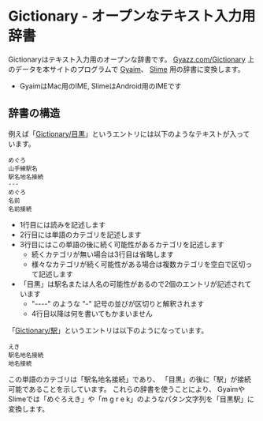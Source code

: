 # Gictionary - オープンなテキスト入力用辞書
Gictionaryはテキスト入力用のオープンな辞書です。
<a href="http://Gyazz.com/Gictionary">Gyazz.com/Gictionary</a>
上のデータを本サイトのプログラムで
<a href="http://GitHub.com/Gyaim">Gyaim</a>、
<a href="http://GitHub.com/Slime">Slime</a>
用の辞書に変換します。

- GyaimはMac用のIME, SlimeはAndroid用のIMEです

## 辞書の構造

例えば「<a href="http://Gyazz.com/Gictionary/目黒">Gictionary/目黒</a>」というエントリには以下のようなテキストが入っています。

    めぐろ
    山手線駅名
    駅名地名接続
    ---
    めぐろ
    名前
    名前接続

- 1行目には読みを記述します
- 2行目には単語のカテゴリを記述します
- 3行目にはこの単語の後に続く可能性があるカテゴリを記述します
  - 続くカテゴリが無い場合は3行目は省略します
  - 様々なカテゴリが続く可能性がある場合は複数カテゴリを空白で区切って記述します
- 「目黒」は駅名または人名の可能性があるので2個のエントリが記述されています
  - "----" のような "-" 記号の並びが区切りと解釈されます
  - 4行目以降は何を書いてもかまいません

「<a href="http://Gyazz.com/Gictionary/駅">Gictionary/駅</a>」というエントリは以下のようになっています。
  
    えき
    駅名地名接続
    地名接続

この単語のカテゴリは「駅名地名接続」であり、
「目黒」の後に「駅」が接続可能であることを示しています。
これらの辞書を使うことにより、
GyaimやSlimeでは「めぐろえき」や「m g r e k」のようなパタン文字列を「目黒駅」に変換します。



